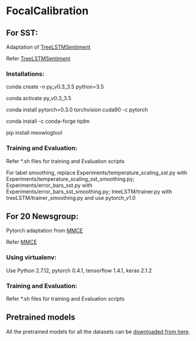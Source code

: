 # FocalCalibration

## For SST:

Adaptation of [TreeLSTMSentiment](https://github.com/ttpro1995/TreeLSTMSentiment)

Refer [TreeLSTMSentiment](https://github.com/ttpro1995/TreeLSTMSentiment)

### Installations:

conda create -n py_v0.3_3.5 python=3.5

conda activate py_v0.3_3.5

conda install pytorch=0.3.0 torchvision cuda90 -c pytorch

conda install -c conda-forge tqdm

pip install meowlogtool

### Training and Evaluation:

Refer *.sh files for training and Evaluation scripts

For label smoothing, replace Experiments/temperature_scaling_sst.py with Experiments/temperature_scaling_sst_smoothing.py; Experiments/error_bars_sst.py with Experiments/error_bars_sst_smoothing.py; treeLSTM/trainer.py with treeLSTM/trainer_smoothing.py and use pytorch_v1.0 


## For 20 Newsgroup:

Pytorch adaptation from [MMCE](https://github.com/aviralkumar2907/MMCE)

Refer [MMCE](https://github.com/aviralkumar2907/MMCE)

### Using virtualenv:

Use Python 2.7.12, pytorch 0.4.1, tensorflow 1.4.1, keras 2.1.2

### Training and Evaluation:

Refer *.sh files for training and Evaluation scripts

## Pretrained models

All the pretrained models for all the datasets can be [downloaded from here](http://www.robots.ox.ac.uk/~viveka/focal_calibration/).
